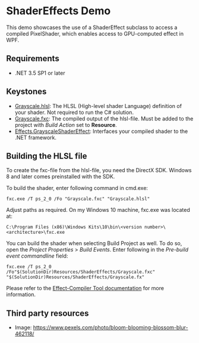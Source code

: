 ﻿ShaderEffects Demo
==================

This demo showcases the use of a ShaderEffect subclass to access a compiled PixelShader, which enables access to GPU-computed effect in WPF.


Requirements
------------
* .NET 3.5 SP1 or later


Keystones
---------
* [Grayscale.hlsl](Resources/ShaderEffects/Grayscale.hlsl): The HLSL (High-level shader Language) definition of your shader. Not required to run the C# solution.
* [Grayscale.fxc](Resources/ShaderEffects/Grayscale.fxc): The compiled output of the hlsl-file. Must be added to the project with *Build Action* set to **Resource**.
* [Effects.GrayscaleShaderEffect](Effects/GrayscaleShaderEffect.cs): Interfaces your compiled shader to the .NET framework.


Building the HLSL file
----------------------
To create the fxc-file from the hlsl-file, you need the DirectX SDK. Windows 8 and later comes preinstalled with the SDK.

To build the shader, enter following command in cmd.exe:
```
fxc.exe /T ps_2_0 /Fo "Grayscale.fxc" "Grayscale.hlsl"
```

Adjust paths as required. On my Windows 10 machine, fxc.exe was located at:
```
C:\Program Files (x86)\Windows Kits\10\bin\<version number>\<architecture>\fxc.exe
```

You can build the shader when selecting Build Project as well. To do so, open the *Project Properties* > *Build Events*. 
Enter following in the *Pre-build event commandline* field:
```
fxc.exe /T ps_2_0 /Fo"$(SolutionDir)Resources/ShaderEffects/Grayscale.fxc" "$(SolutionDir)Resources/ShaderEffects/Grayscale.fx"
```

Please refer to the [Effect-Compiler Tool documentation](https://docs.microsoft.com/en-us/windows/desktop/direct3dtools/fxc) for more information.


Third party resources
---------------------
* Image: https://www.pexels.com/photo/bloom-blooming-blossom-blur-462118/

